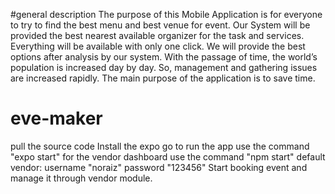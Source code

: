 #general description
The purpose of this Mobile Application is for everyone to try to find the best 
menu and best venue for event. Our System will be provided the best nearest available 
organizer for the task and services. Everything will be available with only one click. We 
will provide the best options after analysis by our system. With the passage of time, the 
world’s population is increased day by day. So, management and gathering issues are
increased rapidly. The main purpose of the application is to save time.

# eve-maker
pull the source code
Install the expo go to run the app
use the command "expo start"
for the vendor dashboard use the command "npm start"
default vendor:
username "noraiz"    password "123456"
Start booking event and manage it through vendor module.
